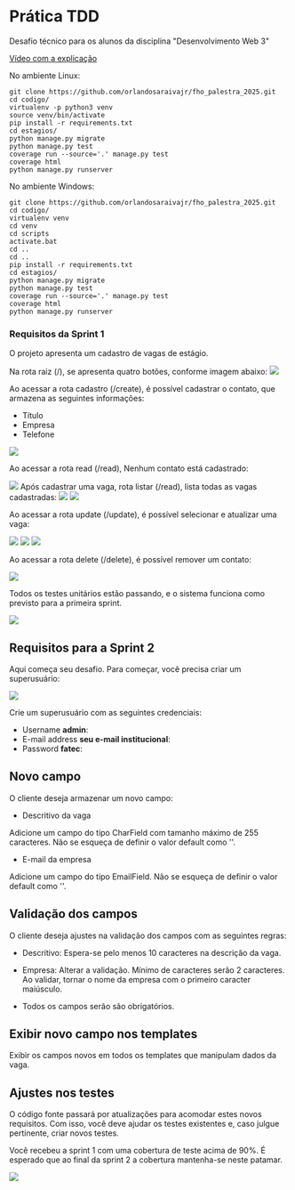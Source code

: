 # Prática TDD

Desafio técnico para os alunos da disciplina "Desenvolvimento Web 3"



[Vídeo com a explicação](https://youtu.be/cUF0HCShfYc)


No ambiente Linux:

```console
git clone https://github.com/orlandosaraivajr/fho_palestra_2025.git
cd codigo/
virtualenv -p python3 venv
source venv/bin/activate
pip install -r requirements.txt
cd estagios/
python manage.py migrate
python manage.py test
coverage run --source='.' manage.py test 
coverage html
python manage.py runserver
```

No ambiente Windows:

```console
git clone https://github.com/orlandosaraivajr/fho_palestra_2025.git
cd codigo/
virtualenv venv
cd venv
cd scripts
activate.bat
cd ..
cd ..
pip install -r requirements.txt
cd estagios/
python manage.py migrate
python manage.py test
coverage run --source='.' manage.py test 
coverage html
python manage.py runserver

```

### Requisitos da Sprint 1

O projeto apresenta um cadastro de vagas de estágio. 

Na rota raiz (/), se apresenta quatro botões, conforme imagem abaixo:
<img src="img/index.png">

Ao acessar a rota cadastro (/create), é possível cadastrar o contato, que armazena as seguintes informações:

- Título
- Empresa
- Telefone

<img src="img/create.png">

Ao acessar a rota read (/read), Nenhum contato está cadastrado:

<img src="img/read_1.png">
Após cadastrar uma vaga, rota listar (/read), lista todas as vagas cadastradas:
<img src="img/read_2.png">
<img src="img/read_3.png">

Ao acessar a rota update (/update), é possível selecionar e atualizar uma vaga:

<img src="img/update_1.png">
<img src="img/update_2.png">
<img src="img/update_3.png">

Ao acessar a rota delete (/delete), é possível remover um contato:

<img src="img/delete_1.png">

Todos os testes unitários estão passando, e o sistema funciona como previsto para a primeira sprint.

<img src="img/cobertura_testes.png">

## Requisitos para a Sprint 2

Aqui começa seu desafio. 
Para começar, você precisa criar um superusuário:

<img src="img/create_admin.png">

Crie um superusuário com as seguintes credenciais:

- Username <b>admin</b>:
- E-mail address <b>seu e-mail institucional</b>:
- Password <b>fatec</b>:




## Novo campo
O cliente deseja armazenar um novo campo:

+ Descritivo da vaga

Adicione um campo do tipo CharField com tamanho máximo de 255 caracteres. Não se esqueça de definir o valor default como ''.

+ E-mail da empresa

Adicione um campo do tipo EmailField. Não se esqueça de definir o valor default como ''.



## Validação dos campos

O cliente deseja ajustes na validação dos campos com as seguintes regras:

+ Descritivo: Espera-se pelo menos 10 caracteres na descrição da vaga.

+ Empresa: Alterar a validação. Mínimo de caracteres serão 2 caracteres. Ao validar, tornar o nome da empresa com o primeiro caracter maiúsculo.

+ Todos os campos serão são obrigatórios.

## Exibir novo campo nos templates

Exibir os campos novos em todos os templates que manipulam dados da vaga.


## Ajustes nos testes

O código fonte passará por atualizações para acomodar estes novos requisitos. Com isso, você deve ajudar os testes existentes e, caso julgue pertinente, criar novos testes.

Você recebeu a sprint 1 com uma cobertura de teste acima de 90%. É esperado que ao final da sprint 2 a cobertura mantenha-se neste patamar.

<img src="img/cobertura_testes.png">